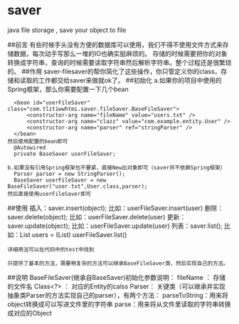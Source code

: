 # saver
java file storage , save your object to file

##前言
    有些时候手头没有方便的数据库可以使用，我们不得不使用文件方式来存储数据，每次动手写那么一堆的IO也确实挺麻烦的。
    存储的时候需要把你的对象转换成字符串，查询的时候需要读取字符串然后解析字符串。整个过程还是很繁琐的。
##作用
    saver-filesaver的帮你简化了这些操作，你只管定义你的class，存储和读取的工作都交给saver来做就ok了。
##初始化
    a.如果你的项目中使用的Spring框架，那么你需要配置一下几个bean
      <bean id="stringParser" class="com.tlitiwwhtmi.saver.fileSaver.parser.StringParser"/>
  
      <bean id="userFileSaver" class="com.tlitiwwhtmi.saver.fileSaver.BaseFileSaver">
          <constructor-arg name="fileName" value="users.txt" />
          <constructor-arg name="clazz" value="com.example.entity.User" />
          <constructor-arg name="parser" ref="stringParser" />
      </bean>
    然后使用配置的bean即可
      @Autowired
      private BaseSaver userFileSaver;
    
    b.如果没有引用Spring框架也不要紧，直接New出对象即可（saver并不依赖Spring框架）
      Parser parser = new StringParser();
      BaseSaver userFileSaver = new BaseFileSaver("user.txt",User.class,parser);
    然后直接使用userFileSaver即可
##使用
    插入：saver.insert(object);     比如：userFileSaver.insert(user)
    删除：saver.delete(object);     比如：userFileSaver.delete(user)
    更新：saver.update(object);     比如：userFileSaver.update(user)
    列表：saver.list();             比如：List<User> users = (List<User>) userFileSaver.list()
    
    详细用法可以在代码中的test中找到
    
    只提供了基本的方法，需要稍复杂的方法可以继承BaseFileSaver类，然后实现自己的方法。
##说明
    BaseFileSaver(继承自BaseSaver)初始化参数说明：
      fileName ： 存储的文件名
      Class<?> ： 对应的Entity的calss
      Parser：    关键类（可以继承并实现抽象类Parser的方法实现自己的parser），有两个方法：
                          parseToString：用来将object转换成可以写进文件里的字符串
                          parse：用来将从文件里读取的字符串转换成对应的Object

